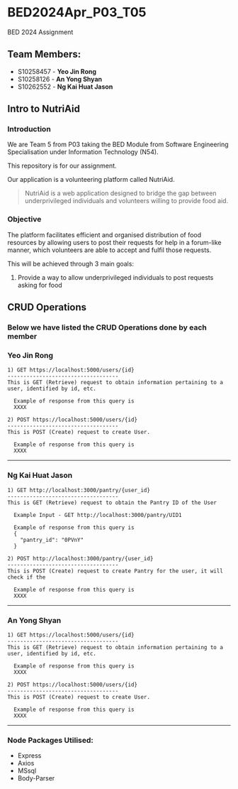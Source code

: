 # BED2024Apr_P03_T05
BED 2024 Assignment

## Team Members:
- S10258457 - **Yeo Jin Rong**
- S10258126 - **An Yong Shyan**  
- S10262552 - **Ng Kai Huat Jason** 
  
##  Intro to NutriAid
### Introduction
We are Team 5 from P03 taking the BED Module from Software Engineering Specialisation under Information Technology (N54).   

This repository is for our assignment.  
  
Our application is a volunteering platform called NutriAid.    
> NutriAid is a web application designed to bridge the gap between underprivileged individuals and volunteers willing to provide food aid. 


### Objective
The platform facilitates efficient and organised distribution of food resources by allowing users to post their requests for help in a forum-like manner, which volunteers are able to accept and fulfil those requests.

This will be achieved through 3 main goals:
1) Provide a way to allow underprivileged individuals to post requests asking for food

## CRUD Operations
### Below we have listed the CRUD Operations done by each member

### Yeo Jin Rong 
```
1) GET https://localhost:5000/users/{id}
-----------------------------------
This is GET (Retrieve) request to obtain information pertaining to a user, identified by id, etc.

  Example of response from this query is
  XXXX
```

```
2) POST https://localhost:5000/users/{id}
-----------------------------------
This is POST (Create) request to create User.

  Example of response from this query is
  XXXX
```
------------------------------------------------
### Ng Kai Huat Jason 
```
1) GET http://localhost:3000/pantry/{user_id}
-----------------------------------
This is GET (Retrieve) request to obtain the Pantry ID of the User

  Example Input - GET http://localhost:3000/pantry/UID1

  Example of response from this query is
  {
    "pantry_id": "0PVnY"
  }
```

```
2) POST http://localhost:3000/pantry/{user_id}
-----------------------------------
This is POST (Create) request to create Pantry for the user, it will check if the 

  Example of response from this query is
  XXXX
```
------------------------------------------------
### An Yong Shyan 
```
1) GET https://localhost:5000/users/{id}
-----------------------------------
This is GET (Retrieve) request to obtain information pertaining to a user, identified by id, etc.

  Example of response from this query is
  XXXX
```

```
2) POST https://localhost:5000/users/{id}
-----------------------------------
This is POST (Create) request to create User.

  Example of response from this query is
  XXXX
```
------------------------------------------------
### Node Packages Utilised:
- Express
- Axios
- MSsql
- Body-Parser
